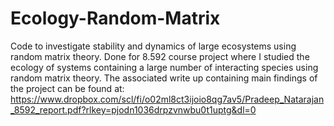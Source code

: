 # Ecology-Random-Matrix
Code to investigate stability and dynamics of large ecosystems using random matrix theory. Done for 8.592 course project where I studied the ecology of systems containing a large number of interacting species using random matrix theory. The associated write up containing main findings of the project can be found at: https://www.dropbox.com/scl/fi/o02ml8ct3ijoio8qg7av5/Pradeep_Natarajan_8592_report.pdf?rlkey=pjodn1036drpzvnwbu0t1uptg&dl=0
